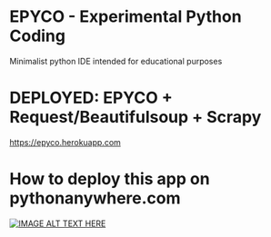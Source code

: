 # EPYCO - Experimental Python Coding
Minimalist python IDE intended for educational purposes

# DEPLOYED: EPYCO + Request/Beautifulsoup + Scrapy
https://epyco.herokuapp.com

# How to deploy this app on pythonanywhere.com
[![IMAGE ALT TEXT HERE](https://img.youtube.com/vi/dGpc6yBe6iE/0.jpg)](https://www.youtube.com/watch?v=dGpc6yBe6iE)
